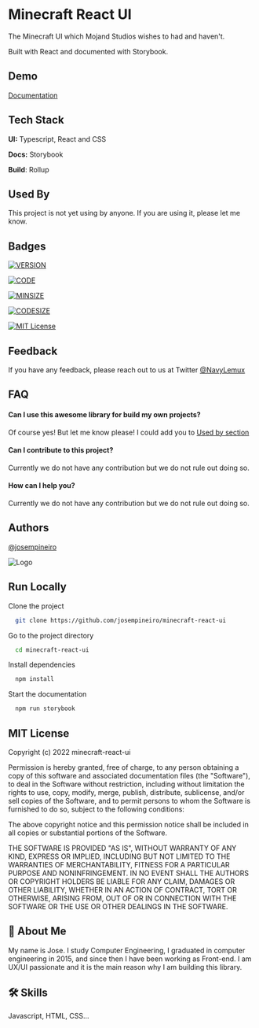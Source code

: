 # Minecraft React UI

The Minecraft UI which Mojand Studios wishes to had and haven't.

Built with React and documented with Storybook.

## Demo

[Documentation](https://minecraft-react-ui.vercel.app)

## Tech Stack

**UI:** Typescript, React and CSS

**Docs:** Storybook

**Build**: Rollup

## Used By

This project is not yet using by anyone. If you are using it, please let me know.

## Badges

[![VERSION](https://img.shields.io/npm/v/minecraft-react-ui?label=version&style=for-the-badge)]()

[![CODE](https://img.shields.io/npm/types/minecraft-react-ui?label=CODE&style=for-the-badge)]()

[![MINSIZE](https://img.shields.io/bundlephobia/minzip/minecraft-react-ui?style=for-the-badge)](https://www.npmjs.com/package/minecraft-react-ui)

[![CODESIZE](https://img.shields.io/github/languages/code-size/josempineiro/minecraft-react-ui?style=for-the-badge)](https://www.npmjs.com/package/minecraft-react-ui)

[![MIT License](https://img.shields.io/github/license/josempineiro/minecraft-react-ui?style=for-the-badge)](https://github.com/tterb/atomic-design-ui/blob/master/LICENSEs)

## Feedback

If you have any feedback, please reach out to us at Twitter [@NavyLemux](https://twitter.com/navylemux)

## FAQ

#### Can I use this awesome library for build my own projects?

Of course yes! But let me know please! I could add you to [Used by section](#Usedby)

#### Can I contribute to this project?

Currently we do not have any contribution but we do not rule out doing so.

#### How can I help you?

Currently we do not have any contribution but we do not rule out doing so.

## Authors

[@josempineiro](https://www.github.com/josempineiro)

![Logo](https://www.minecraft.net/etc.clientlibs/minecraft/clientlibs/main/resources/img/minecraft-creeper-face.jpg)

## Run Locally

Clone the project

```bash
  git clone https://github.com/josempineiro/minecraft-react-ui
```

Go to the project directory

```bash
  cd minecraft-react-ui
```

Install dependencies

```bash
  npm install
```

Start the documentation

```bash
  npm run storybook
```

## MIT License

Copyright (c) 2022 minecraft-react-ui

Permission is hereby granted, free of charge, to any person obtaining a copy
of this software and associated documentation files (the "Software"), to deal
in the Software without restriction, including without limitation the rights
to use, copy, modify, merge, publish, distribute, sublicense, and/or sell
copies of the Software, and to permit persons to whom the Software is
furnished to do so, subject to the following conditions:

The above copyright notice and this permission notice shall be included in all
copies or substantial portions of the Software.

THE SOFTWARE IS PROVIDED "AS IS", WITHOUT WARRANTY OF ANY KIND, EXPRESS OR
IMPLIED, INCLUDING BUT NOT LIMITED TO THE WARRANTIES OF MERCHANTABILITY,
FITNESS FOR A PARTICULAR PURPOSE AND NONINFRINGEMENT. IN NO EVENT SHALL THE
AUTHORS OR COPYRIGHT HOLDERS BE LIABLE FOR ANY CLAIM, DAMAGES OR OTHER
LIABILITY, WHETHER IN AN ACTION OF CONTRACT, TORT OR OTHERWISE, ARISING FROM,
OUT OF OR IN CONNECTION WITH THE SOFTWARE OR THE USE OR OTHER DEALINGS IN THE
SOFTWARE.

## 👋 About Me

My name is Jose. I study Computer Engineering, I graduated in computer engineering in 2015, and since then I have been working as Front-end. I am UX/UI passionate and it is the main reason why I am building this library.

## 🛠 Skills

Javascript, HTML, CSS...
